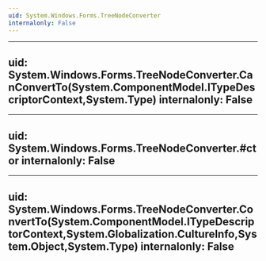 ```yaml
---
uid: System.Windows.Forms.TreeNodeConverter
internalonly: False
---
```


---
uid: System.Windows.Forms.TreeNodeConverter.CanConvertTo(System.ComponentModel.ITypeDescriptorContext,System.Type)
internalonly: False
---

---
uid: System.Windows.Forms.TreeNodeConverter.#ctor
internalonly: False
---

---
uid: System.Windows.Forms.TreeNodeConverter.ConvertTo(System.ComponentModel.ITypeDescriptorContext,System.Globalization.CultureInfo,System.Object,System.Type)
internalonly: False
---
